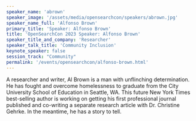 ```yaml
---
speaker_name: 'abrown'
speaker_image: '/assets/media/opensearchcon/speakers/abrown.jpg'
speaker_name_full: 'Alfonso Brown'
primary_title: 'Speaker: Alfonso Brown'
title: 'OpenSearchCon 2023 Speaker: Alfonso Brown'
speaker_title_and_company: 'Researcher'
speaker_talk_title: 'Community Inclusion'
keynote_speaker: false
session_track: "Community"
permalink: '/events/opensearchcon/alfonso-brown.html'
---
```


A researcher and writer, Al Brown is a man with unflinching determination. He has fought and overcome homelessness to graduate from the City University School of Education in Seattle, WA. This future New York Times best-selling author is working on getting his first professional journal published and co-writing a separate research article with Dr. Christine Gehrke. In the meantime, he has a story to tell.

